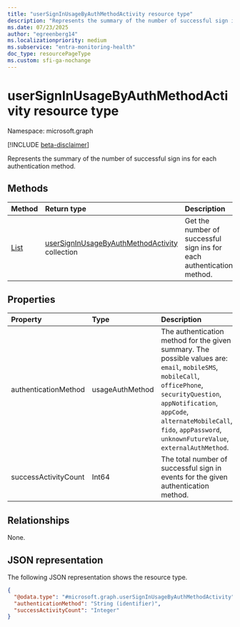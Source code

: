 ```yaml
---
title: "userSignInUsageByAuthMethodActivity resource type"
description: "Represents the summary of the number of successful sign ins for each authentication method."
ms.date: 07/23/2025
author: "egreenberg14"
ms.localizationpriority: medium
ms.subservice: "entra-monitoring-health"
doc_type: resourcePageType
ms.custom: sfi-ga-nochange
---
```


# userSignInUsageByAuthMethodActivity resource type

Namespace: microsoft.graph

[!INCLUDE [beta-disclaimer](../../includes/beta-disclaimer.md)]

Represents the summary of the number of successful sign ins for each authentication method.


## Methods
|Method|Return type|Description|
|:---|:---|:---|
|[List](../api/authenticationmethodsroot-usersigninsbyauthmethodsummary.md)|[userSignInUsageByAuthMethodActivity](../resources/usersigninusagebyauthmethodactivity.md) collection|Get the number of successful sign ins for each authentication method.|

## Properties
|Property|Type|Description|
|:---|:---|:---|
|authenticationMethod|usageAuthMethod|The authentication method for the given summary. The possible values are: `email`, `mobileSMS`, `mobileCall`, `officePhone`, `securityQuestion`, `appNotification`, `appCode`, `alternateMobileCall`, `fido`, `appPassword`, `unknownFutureValue`, `externalAuthMethod`.|
|successActivityCount|Int64|The total number of successful sign in events for the given authentication method.|

## Relationships
None.

## JSON representation
The following JSON representation shows the resource type.
<!-- {
  "blockType": "resource",
  "keyProperty": "authenticationMethod",
  "@odata.type": "microsoft.graph.userSignInUsageByAuthMethodActivity",
  "openType": false
}
-->
``` json
{
  "@odata.type": "#microsoft.graph.userSignInUsageByAuthMethodActivity",
  "authenticationMethod": "String (identifier)",
  "successActivityCount": "Integer"
}
```

